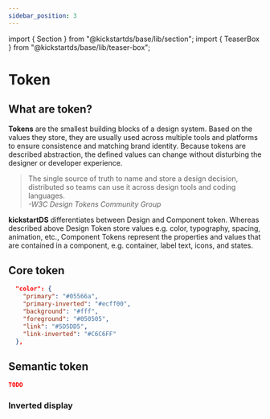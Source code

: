 ```yaml
---
sidebar_position: 3
---
```


import { Section } from "@kickstartds/base/lib/section";
import { TeaserBox } from "@kickstartds/base/lib/teaser-box";

# Token

## What are token?

**Tokens** are the smallest building blocks of a design system. Based on the values they store, they are usually used across multiple tools and platforms to ensure consistence and matching brand identity. Because tokens are described abstraction, the defined values can change without disturbing the designer or developer experience.

> The single source of truth to name and store a design decision, distributed so teams can use it across design tools and coding languages.  
> _-W3C Design Tokens Community Group_

**kickstartDS** differentiates between Design and Component token. Whereas described above Design Token store values e.g. color, typography, spacing, animation, etc., Component Tokens represent the properties and values that are contained in a component, e.g. container, label text, icons, and states.

<Section ks-theme="docs" spaceBefore="none" spaceAfter="small" width="full">
  <TeaserBox
    link={{
      size: 'small',
      href: '/docs/basics/tokens/design-token',
      label: "Explore Design token",
      variant: "outline",
    }}
    text="encode your main brand identity, including colors, fonts and typography. "
    topic="Design tokens"
  />
  <TeaserBox
    link={{
      size: 'small',
      href: '/docs/basics/tokens/component-tokens/',
      label: "Why do I need these?",
      variant: "outline",
    }}
    text="TODO"
    topic="Component tokens"
  />
</Section>

## Core token

```json title="token-primitives.json"
  "color": {
    "primary": "#05566a",
    "primary-inverted": "#ecff00",
    "background": "#fff",
    "foreground": "#050505",
    "link": "#5D5DD5",
    "link-inverted": "#C6C6FF"
  },
```

## Semantic token

```json title="token-primitives.json"
TODO
```

### Inverted display
